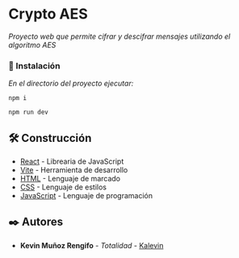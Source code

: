 # Crypto AES

_Proyecto web que permite cifrar y descifrar mensajes utilizando el algoritmo AES_

### 🔧 Instalación

_En el directorio del proyecto ejecutar:_

```
npm i
```
```
npm run dev
```

## 🛠️ Construcción

* [React](https://reactjs.org/) - Librearia de JavaScript
* [Vite](https://vitejs.dev/) - Herramienta de desarrollo
* [HTML](https://developer.mozilla.org/es/docs/Web/HTML) - Lenguaje de marcado
* [CSS](https://developer.mozilla.org/es/docs/Web/CSS) - Lenguaje de estilos
* [JavaScript](https://www.javascript.com/) - Lenguaje de programación

## ✒️ Autores

* **Kevin Muñoz Rengifo** - *Totalidad* - [Kalevin](https://github.com/Kalevins)
